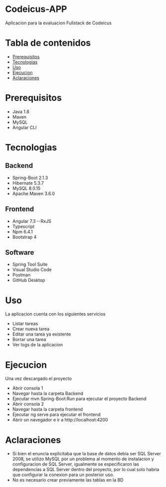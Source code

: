 # Codeicus-APP

Aplicacion para la evaluacion Fullstack de Codeicus
# Tabla de contenidos

- [Prerequisitos](#Prerequisitos)
- [Tecnologias](#Tecnologias)
- [Uso](#Uso)
- [Ejecucion](#Ejecucion)
- [Aclaraciones](#Aclaraciones)
# Prerequisitos
  - Java 1.8
  - Maven
  - MySQL
  - Angular CLI
 # Tecnologias
   ## Backend
   - Spring-Boot 2.1.3
   - Hibernate 5.3.7
   - MySQL 8.0.15
   - Apache Maven 3.6.0
   ## Frontend
   - Angular 7.3
      --RxJS
   - Typescript
   - Npm 6.4.1
   - Bootstrap 4
   
   ## Software
   - Spring Tool Suite
   - Visual Studio Code
   - Postman
   - GitHub Desktop
 
 # Uso
 La aplicacion cuenta con los siguientes servicios
 - Listar tareas
 - Crear nueva tarea
 - Editar una tarea ya existente
 - Borrar una tarea
 - Ver logs de la aplicacion
 
 # Ejecucion
 Una vez descargado el proyecto 
 - Abrir consola 1
 - Navegar hasta la carpeta Backend
 - Ejecutar mvn Spring-Boot:Run para ejecutar el proyecto Backend
 - Abrir consola 2
 - Navegar hasta la carpeta frontend
 - Ejecutar ng serve para ejecutar el frontend
 - Abrir un navegador e ir a http://localhost:4200
 
 # Aclaraciones
 - Si bien el enuncia explicitaba que la base de datos debia ser SQL Server 2008, se utilizo MySQL por un problema al momento de instalacion y configuracion de SQL Server, igualmente se especificaron las dependencias a SQL Server dentro del proyecto, por lo cual solo habria que configurar la conexion para un posterior uso.
 - No es necesario crear previamente las tablas en la BD
